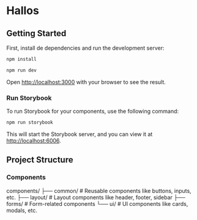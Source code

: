 # Hallos

## Getting Started

First, install de dependencies and run the development server:

```bash
npm install
```

```bash
npm run dev
```

Open [http://localhost:3000](http://localhost:3000) with your browser to see the result.

### Run Storybook

To run Storybook for your components, use the following command:

```bash
npm run storybook
```

This will start the Storybook server, and you can view it at [http://localhost:6006](http://localhost:6006).


## Project Structure

### Components

components/
├── common/         # Reusable components like buttons, inputs, etc.
├── layout/         # Layout components like header, footer, sidebar
├── forms/          # Form-related components
└── ui/            # UI components like cards, modals, etc.